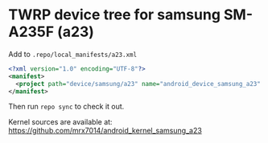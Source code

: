 # TWRP device tree for samsung SM-A235F (a23)

Add to
`.repo/local_manifests/a23.xml`

```xml
<?xml version="1.0" encoding="UTF-8"?>
<manifest>
  <project path="device/samsung/a23" name="android_device_samsung_a23" remote="TeamWin" revision="android-13.0" />
</manifest>

```
Then run `repo sync` to check it out.

Kernel sources are available at: 
https://github.com/mrx7014/android_kernel_samsung_a23
